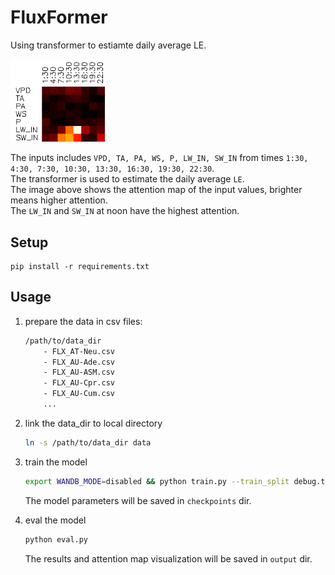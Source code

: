 # FluxFormer
Using transformer to estiamte daily average LE.
<p align="left">
  <img src="assets/FLX_AU-Ade.png" width="30%"/>
</p>  


The inputs includes ``VPD, TA, PA, WS, P, LW_IN, SW_IN`` from times ``1:30, 4:30, 7:30, 10:30, 13:30, 16:30, 19:30, 22:30``.  
The transformer is used to estimate the daily average ``LE``.  
The image above shows the attention map of the input values, brighter means higher attention.  
The ``LW_IN`` and ``SW_IN`` at noon have the highest attention.


## Setup
```
pip install -r requirements.txt
```

## Usage

1. prepare the data in csv files:  
    ```bash
    /path/to/data_dir
        - FLX_AT-Neu.csv
        - FLX_AU-Ade.csv
        - FLX_AU-ASM.csv
        - FLX_AU-Cpr.csv
        - FLX_AU-Cum.csv
        ...
    ```
2. link the data_dir to local directory
    ```bash
    ln -s /path/to/data_dir data
    ```

3. train the model
    ```bash
    export WANDB_MODE=disabled && python train.py --train_split debug.txt --test_split debug.txt
    ```
    The model parameters will be saved in ``checkpoints`` dir. 

4. eval the model
    ```bash
    python eval.py
    ```
    The results and attention map visualization will be saved in ``output`` dir.